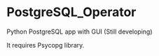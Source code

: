 # PostgreSQL_Operator
Python PostgreSQL app with GUI (Still developing)

It requires Psycopg library.
